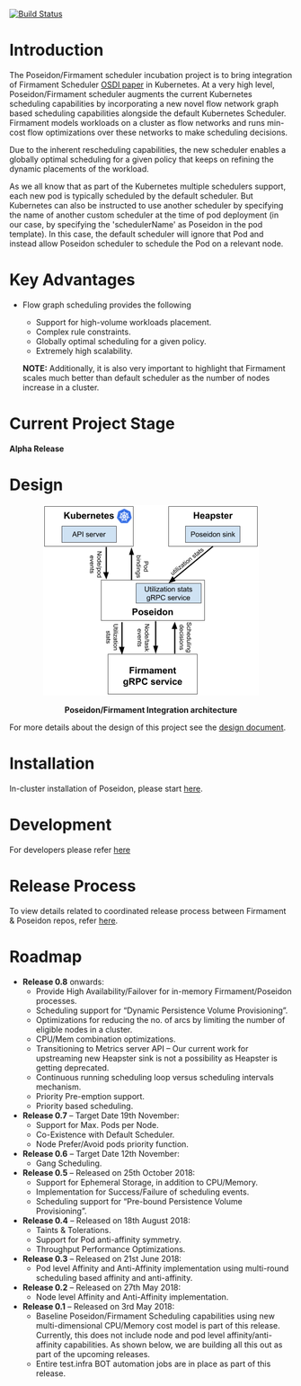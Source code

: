 [![Build Status](https://travis-ci.org/kubernetes-sigs/poseidon.svg?branch=master)](https://travis-ci.org/kubernetes-sigs/poseidon)

# Introduction
The Poseidon/Firmament scheduler incubation project is to bring integration of Firmament Scheduler [OSDI paper](https://www.usenix.org/conference/osdi16/technical-sessions/presentation/gog) in Kubernetes.
At a very high level, Poseidon/Firmament scheduler augments the 
current Kubernetes scheduling capabilities by incorporating a new 
novel flow network graph based scheduling capabilities alongside the default Kubernetes Scheduler. 
Firmament models workloads on a cluster as flow networks and runs min-cost flow optimizations over these networks to make scheduling decisions.

Due to the inherent rescheduling capabilities, the new scheduler enables a globally optimal scheduling for a given policy that keeps on refining the dynamic placements of the workload.

As we all know that as part of the Kubernetes multiple schedulers support, each new pod is typically scheduled by the default scheduler. But Kubernetes can also be instructed to use another scheduler by specifying the name of another custom scheduler at the time of pod deployment (in our case, by specifying the 'schedulerName' as Poseidon in the pod template). In this case, the default scheduler will ignore that Pod and instead allow Poseidon scheduler to schedule the Pod on a relevant node.

# Key Advantages

* Flow graph scheduling provides the following 
  * Support for high-volume workloads placement.
  * Complex rule constraints. 
  * Globally optimal scheduling for a given policy.
  * Extremely high scalability. 
  
  **NOTE:** Additionally, it is also very important to highlight that Firmament scales much better than default scheduler as the number of nodes increase in a cluster.

# Current Project Stage
**Alpha Release**

# Design 

   <p align="center">
  <img src="docs/poseidon.png"> 
<p align="center"> <b>Poseidon/Firmament Integration architecture</b> </p>
</p>



For more details about the design of this project see the [design document](https://github.com/kubernetes-sigs/poseidon/blob/master/docs/design/README.md).


# Installation
  In-cluster installation of Poseidon, please start [here](https://github.com/kubernetes-sigs/poseidon/blob/master/docs/install/README.md).
  
  
  
# Development
  For developers please refer [here](https://github.com/kubernetes-sigs/poseidon/blob/master/docs/devel/README.md)

# Release Process
To view details related to coordinated release process between Firmament & Poseidon repos, refer [here](https://github.com/kubernetes-sigs/poseidon/blob/master/docs/releases/release-process.md).

# Roadmap
* **Release 0.8** onwards:
    * Provide High Availability/Failover for in-memory Firmament/Poseidon processes.
    *	Scheduling support for “Dynamic Persistence Volume Provisioning”.  
    *	Optimizations for reducing the no. of arcs by limiting the number of eligible nodes in a cluster.
    * CPU/Mem combination optimizations.
    * Transitioning to Metrics server API – Our current work for upstreaming new Heapster sink is not a possibility as Heapster is getting deprecated.
    * Continuous running scheduling loop versus scheduling intervals mechanism.
    * Priority Pre-emption support.
    * Priority based scheduling.
* **Release 0.7** – Target Date 19th November:
    * Support for Max. Pods per Node.
    * Co-Existence with Default Scheduler.
    * Node Prefer/Avoid pods priority function.
* **Release 0.6** – Target Date 12th November:
    * Gang Scheduling.
* **Release 0.5** – Released on 25th October 2018:
    * Support for Ephemeral Storage, in addition to CPU/Memory.
    * Implementation for Success/Failure of scheduling events.
    * Scheduling support for “Pre-bound Persistence Volume Provisioning”. 
* **Release 0.4** – Released on 18th August 2018:
    * Taints & Tolerations.
    * Support for Pod anti-affinity symmetry.
    * Throughput Performance Optimizations.
* **Release 0.3** – Released on 21st June 2018:
    * Pod level Affinity and Anti-Affinity implementation using multi-round scheduling based affinity and anti-affinity.
* **Release 0.2** – Released on 27th May 2018:
    * Node level Affinity and Anti-Affinity implementation.
* **Release 0.1** – Released on 3rd May 2018:
    * Baseline Poseidon/Firmament Scheduling capabilities using new multi-dimensional CPU/Memory cost model is part of 
      this release. Currently, this does not include node and pod level affinity/anti-affinity capabilities. 
      As shown below, we are building all this out as part of the upcoming releases.    
    * Entire test.infra BOT automation jobs are in place as part of this release.

